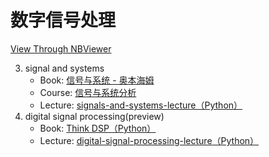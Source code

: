 # 数字信号处理

[View Through NBViewer](https://nbviewer.jupyter.org/github/ryan4yin/knowledge/tree/master/dsp/)

3. signal and systems
   - Book: [信号与系统 - 奥本海姆](https://book.douban.com/subject/21359219/)
   - Course: [信号与系统分析](https://www.bilibili.com/video/av14481798)
   - Lecture:
     [signals-and-systems-lecture（Python）](https://github.com/spatialaudio/signals-and-systems-lecture)
4. digital signal processing(preview)
   - Book: [Think DSP（Python）](https://book.douban.com/subject/30150911/)
   - Lecture:
     [digital-signal-processing-lecture（Python）](https://github.com/spatialaudio/digital-signal-processing-lecture)

